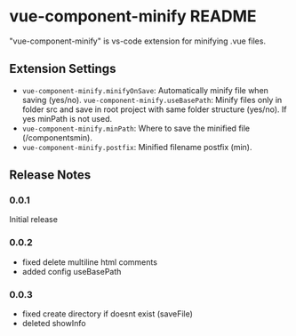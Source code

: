 # vue-component-minify README

"vue-component-minify" is vs-code extension for minifying .vue files. 


## Extension Settings

* `vue-component-minify.minifyOnSave`: Automatically minify file when saving (yes/no).
 `vue-component-minify.useBasePath`: Minify files only in folder src and save in root project with same folder structure (yes/no). If yes minPath is not used.
* `vue-component-minify.minPath`: Where to save the minified file (/componentsmin).
* `vue-component-minify.postfix`: Minified filename postfix (min).

## Release Notes

### 0.0.1
Initial release

### 0.0.2
* fixed delete multiline html comments
* added config useBasePath

### 0.0.3
* fixed create directory if doesnt exist (saveFile)
* deleted showInfo
